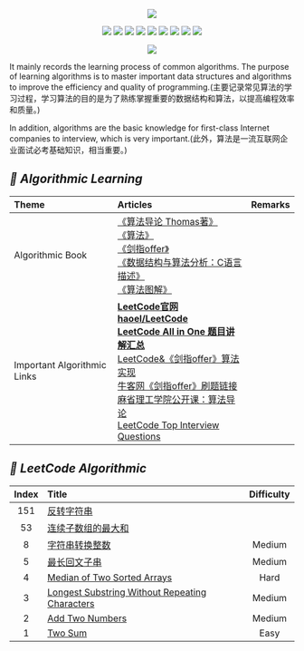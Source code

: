 <p align='center'>
<img src='https://upload-images.jianshu.io/upload_images/4164292-d338e3549088cef9.jpg?imageMogr2/auto-orient/strip%7CimageView2/2/w/1240'>
</p>

<p align='center'>
<img src="https://img.shields.io/badge/platform-iOS-ff69b4.svg">
<img src="https://img.shields.io/badge/language-Objective--C-orange.svg">
<img src="https://img.shields.io/badge/language-python-yellowgreen.svg">
<img src="https://img.shields.io/badge/language-shell-green.svg">
<img src="https://img.shields.io/badge/language-JavaScript-yellow.svg">
<img src="https://img.shields.io/badge/language-Java-yellow.svg">
<img src="https://img.shields.io/badge/language-PHP-yellow.svg">
<img src="https://img.shields.io/badge/language-C-yellow.svg">
<img src="https://img.shields.io/badge/language-C++-yellow.svg">
<!--<img src="https://img.shields.io/badge/blog-https://baohenglin.github.io-blue.svg">-->

</p>

<p align='center'>
<a href="https://baohenglin.github.io"><img src="https://img.shields.io/badge/blog-https://baohenglin.github.io-blue.svg"></a>
<!--<a href="https://juejin.im/user/57638ad8207703006b06e3ef"><img src="https://img.shields.io/badge/%E6%8E%98%E9%87%91-@bestswifter-fd6f32.svg?style=flat&colorA=1970fe"></a>
<a href="https://www.zhihu.com/people/bestswifter/activities"><img src="https://img.shields.io/badge/%E7%9F%A5%E4%B9%8E-@bestswifter-50E3C2.svg?style=flat&colorA=0083ea"></a>-->
<i<!--mg src="https://img.shields.io/badge/PR-welcome%20!-brightgreen.svg?colorA=a0cd34-->">
</p>

It mainly records the learning process of common algorithms. The purpose of learning algorithms is to master important data structures and algorithms to improve the efficiency and quality of programming.(主要记录常见算法的学习过程，学习算法的目的是为了熟练掌握重要的数据结构和算法，以提高编程效率和质量。)

In addition, algorithms are the basic knowledge for first-class Internet companies to interview, which is very important.(此外，算法是一流互联网企业面试必考基础知识，相当重要。)

## *📖 Algorithmic Learning*
|Theme|Articles|Remarks|
|:--|:--|:--:
|Algorithmic Book|[《算法导论 Thomas著》](https://book.douban.com/subject/20432061/)<br>[《算法》](https://book.douban.com/subject/10432347/)<br>[《剑指offer》](https://book.douban.com/subject/27008702/)<br>[《数据结构与算法分析：C语言描述》](https://book.douban.com/subject/1139426/)<br>[《算法图解》](https://book.douban.com/subject/26979890/)<br>|
|Important Algorithmic Links|[**LeetCode官网**](https://leetcode.com/problemset/algorithms/)<br>[**haoel/LeetCode**](https://github.com/haoel/leetcode)<br>[**LeetCode All in One 题目讲解汇总**](https://www.cnblogs.com/grandyang/p/4606334.html)<br>[LeetCode&《剑指offer》算法实现](https://github.com/knightsj/awesome-algorithm-question-solution)<br>[牛客网《剑指offer》刷题链接](https://www.nowcoder.com/ta/coding-interviews)<br>[麻省理工学院公开课：算法导论](http://open.163.com/special/opencourse/algorithms.html)<br>[LeetCode Top Interview Questions](https://leetcode.com/explore/interview/card/top-interview-questions-medium/)<br>|



## *💎 LeetCode Algorithmic*

|Index|Title|Difficulty|
|:--:|:--|:--:|
151|[反转字符串]()|
53|[连续子数组的最大和]()|
8|[字符串转换整数](https://github.com/baohenglin/Algorithmic/blob/master/Articles/LeetCode8%EF%BC%9A%E5%AD%97%E7%AC%A6%E4%B8%B2%E8%BD%AC%E6%8D%A2%E4%B8%BA%E6%95%B4%E6%95%B0.md)|Medium
5|[最长回文子串](https://github.com/baohenglin/Algorithmic/blob/master/Articles/Leetcode5%E6%9C%80%E9%95%BF%E5%9B%9E%E6%96%87%E5%AD%90%E4%B8%B2.md)|Medium
4|[Median of Two Sorted Arrays](https://github.com/baohenglin/Algorithmic/blob/master/Articles/LeetCode_4：Median%20of%20Two%20Sorted%20Arrays)|Hard
3|[Longest Substring Without Repeating Characters](https://github.com/baohenglin/Algorithmic/blob/master/Articles/Longest%20Substring%20Without%20Repeating%20Characters)|Medium
2|[Add Two Numbers](https://github.com/baohenglin/Algorithmic/blob/master/Articles/LeetCode_2：Add%20Two%20Numbers)<br>| Medium
1|[Two Sum](https://github.com/baohenglin/ARTS/blob/master/Articles/Algorithmic%201.md)<br>| Easy



